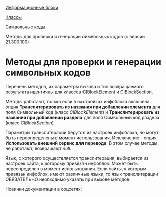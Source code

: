 [Информационные блоки](/api_help/iblock/index.php)

[Классы](/api_help/iblock/classes/index.php)

[Символьные коды](/api_help/iblock/classes/mnemoniccode/index.php)

Методы для проверки и генерации символьных кодов (с версии 21.300.100)

Методы для проверки и генерации символьных кодов
================================================

Перечень методов, их параметры вызова и тип возвращаемого результата идентичны для классов [CIBlockElement](/api_help/iblock/classes/ciblockelement/index.php) и [CIBlockSection](/api_help/iblock/classes/ciblocksection/index.php).

Методы работают, только если в настройках инфоблока включена опция **Транслитерировать из названия при добавлении элемента** для поля Символьный код (класс *CIBlockElement*) и **Транслитерировать из названия при добавлении раздела** для поля Символьный код раздела (класс *CIBlockSection*)

Параметры транслитерации берутся из настроек инфоблока, но могут быть переопределены в момент использования. Исключение - опция **Использовать внешний сервис для перевода**. В этом случае методы не работают, возвращают *null*.

Язык, с которого осуществляется транслитерация, выбирается из настроек сайта, к которому привязан инфоблок. Может быть переопределен в момент использования. Если сайты, к которым привязан инфоблок, имеют различные языки, то язык транслитерации ОБЯЗАТЕЛЬНО необходимо указать при вызове методов.

Новинки документации в соцсетях: